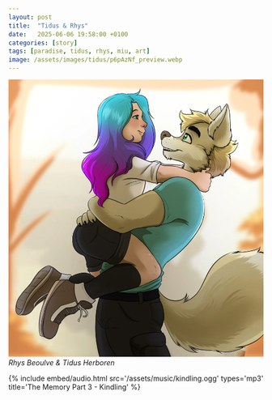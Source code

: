 ```yaml
---
layout: post
title:  "Tidus & Rhys"
date:   2025-06-06 19:58:00 +0100
categories: [story]
tags: [paradise, tidus, rhys, miu, art]
image: /assets/images/tidus/p6pAzNf_preview.webp
---
```

![Tidus & Rhys](/assets/images/tidus/p6pAzNf.webp)
_Rhys Beoulve & Tidus Herboren_

{%
  include embed/audio.html
  src='/assets/music/kindling.ogg'
  types='mp3'
  title='The Memory Part 3 - Kindling'
%}
